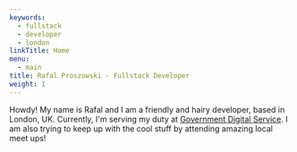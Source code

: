 ```yaml
---
keywords:
  - fullstack
  - developer
  - london
linkTitle: Home
menu:
  - main
title: Rafal Proszowski - Fullstack Developer
weight: 1
---
```


Howdy! My name is Rafal and I am a friendly and hairy developer, based in
London, UK. Currently, I'm serving my duty at [Government Digital
Service](//gds.blog.gov.uk/). I am also trying to keep up with the cool stuff
by attending amazing local meet ups!
